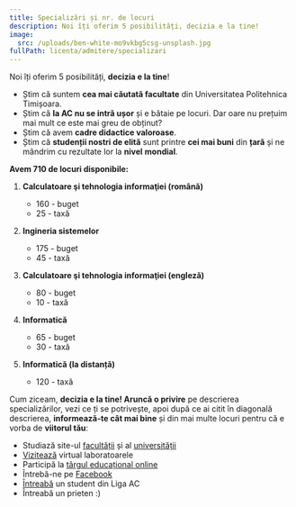 ```yaml
---
title: Specializări și nr. de locuri
description: Noi îți oferim 5 posibilități, decizia e la tine!
image:
  src: /uploads/ben-white-mo9vkbg5csg-unsplash.jpg
fullPath: licenta/admitere/specializari
---
```

Noi îți oferim 5 posibilități, **decizia e la tine**!

<Block color="green">

* Știm că suntem **cea mai căutată facultate** din Universitatea Politehnica Timișoara.
* Știm că **la AC nu se intră ușor** și e bătaie pe locuri. Dar oare nu prețuim mai mult ce este mai greu de obținut?
* Știm că avem **cadre didactice valoroase**. 
* Știm că **studenții nostri de elită** sunt printre **cei mai buni** din **țară** și ne mândrim cu rezultate lor la **nivel** **mondial**.

</Block>

<Block color="yellow">

**Avem 710 de locuri disponibile:**

1. **Calculatoare şi tehnologia informaţiei (română)**

   * 160 - buget
   * 25 - taxă
2. **Ingineria sistemelor** 

   * 175 - buget
   * 45 - taxă
3. **Calculatoare şi tehnologia informaţiei (engleză)**

   * 80 - buget
   * 10 - taxă
4. **Informatică**

   * 65 - buget
   * 30 - taxă
5. **Informatică (la distanță)**

   * 120 - taxă

</Block>

Cum ziceam, **decizia e la tine! Aruncă o privire** pe descrierea specializărilor, vezi ce ți se potrivește, apoi după ce ai citit în diagonală descrierea, **informează-te cât mai bine** și din mai multe locuri pentru că e vorba de **viitorul tău**:

* Studiază site-ul [facultății](https://ac.upt.ro/) și al [universității](http://upt.ro/)
* [Vizitează](https://visit.upt.ro) virtual laboratoarele [](http://upt.ro/)
* Participă la [târgul educațional online](https://smart.upt.ro/) 
* Întrebă-ne pe [Facebook](https://www.facebook.com/ac.upt.ro)
* [Întreabă](https://ligaac.ro/) un student din Liga AC
* Întreabă un prieten :)